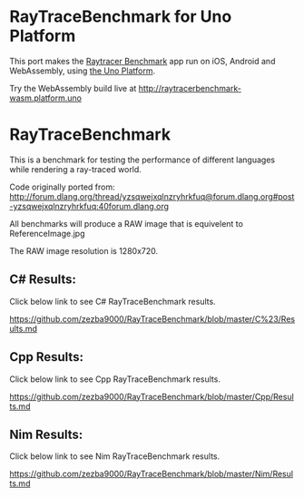 RayTraceBenchmark for Uno Platform
=================

This port makes the [Raytracer Benchmark](https://github.com/zezba9000/RayTraceBenchmark) app run on iOS, Android and WebAssembly, using [the Uno Platform](http://platform.uno).

Try the WebAssembly build live at http://raytracerbenchmark-wasm.platform.uno


RayTraceBenchmark
=================

This is a benchmark for testing the performance of different languages while rendering a ray-traced world.

Code originally ported from: http://forum.dlang.org/thread/yzsqwejxqlnzryhrkfuq@forum.dlang.org#post-yzsqwejxqlnzryhrkfuq:40forum.dlang.org


All benchmarks will produce a RAW image that is equivelent to ReferenceImage.jpg

The RAW image resolution is 1280x720.

C# Results:
---
Click below link to see C# RayTraceBenchmark results.

https://github.com/zezba9000/RayTraceBenchmark/blob/master/C%23/Results.md

Cpp Results:
---
Click below link to see Cpp RayTraceBenchmark results.

https://github.com/zezba9000/RayTraceBenchmark/blob/master/Cpp/Results.md

Nim Results:
---
Click below link to see Nim RayTraceBenchmark results.

https://github.com/zezba9000/RayTraceBenchmark/blob/master/Nim/Results.md
